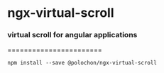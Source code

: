 # ngx-virtual-scroll
### virtual scroll for angular applications
=======================

`npm install --save @polochon/ngx-virtual-scroll`
